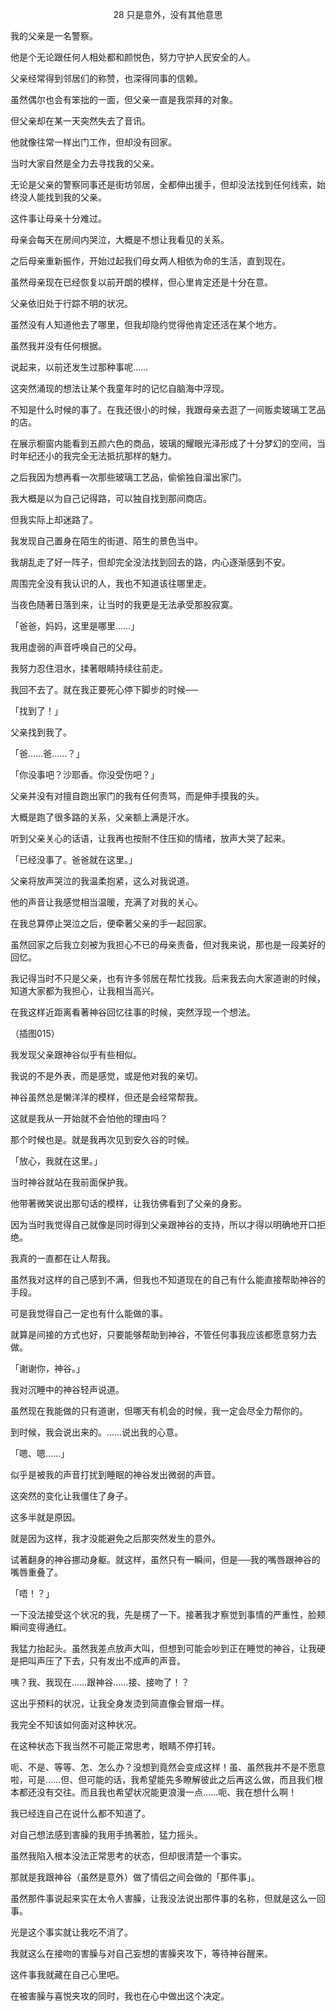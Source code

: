 <p align="center">28 只是意外，没有其他意思</p>

我的父亲是一名警察。

他是个无论跟任何人相处都和颜悦色，努力守护人民安全的人。

父亲经常得到邻居们的称赞，也深得同事的信赖。

虽然偶尔也会有笨拙的一面，但父亲一直是我崇拜的对象。

但父亲却在某一天突然失去了音讯。

他就像往常一样出门工作，但却没有回家。

当时大家自然是全力去寻找我的父亲。

无论是父亲的警察同事还是街坊邻居，全都伸出援手，但却没法找到任何线索，始终没人能找到我的父亲。

这件事让母亲十分难过。

母亲会每天在房间内哭泣，大概是不想让我看见的关系。

之后母亲重新振作，开始过起我们母女两人相依为命的生活，直到现在。

虽然母亲现在已经恢复以前开朗的模样，但心里肯定还是十分在意。

父亲依旧处于行踪不明的状况。

虽然没有人知道他去了哪里，但我却隐约觉得他肯定还活在某个地方。

虽然我并没有任何根据。

说起来，以前还发生过那种事呢……

这突然涌现的想法让某个我童年时的记忆自脑海中浮现。

不知是什么时候的事了。在我还很小的时候，我跟母亲去逛了一间贩卖玻璃工艺品的店。

在展示橱窗内能看到五颜六色的商品，玻璃的耀眼光泽形成了十分梦幻的空间，当时年纪还小的我完全无法抵抗那样的魅力。

之后我因为想再看一次那些玻璃工艺品，偷偷独自溜出家门。

我大概是以为自己记得路，可以独自找到那间商店。

但我实际上却迷路了。

我发现自己置身在陌生的街道、陌生的景色当中。

我胡乱走了好一阵子，但却完全没法找到回去的路，内心逐渐感到不安。

周围完全没有我认识的人，我也不知道该往哪里走。

当夜色随著日落到来，让当时的我更是无法承受那股寂寞。

「爸爸，妈妈，这里是哪里……」

我用虚弱的声音呼唤自己的父母。

我努力忍住泪水，揉著眼睛持续往前走。

我回不去了。就在我正要死心停下脚步的时候──

「找到了！」

父亲找到我了。

「爸……爸……？」

「你没事吧？沙耶香。你没受伤吧？」

父亲并没有对擅自跑出家门的我有任何责骂，而是伸手摸我的头。

大概是跑了很多路的关系，父亲额上满是汗水。

听到父亲关心的话语，让我再也按耐不住压抑的情绪，放声大哭了起来。

「已经没事了。爸爸就在这里。」

父亲将放声哭泣的我温柔抱紧，这么对我说道。

他的声音让我感觉相当温暖，充满了对我的关心。

在我总算停止哭泣之后，便牵著父亲的手一起回家。

虽然回家之后我立刻被为我担心不已的母亲责备，但对我来说，那也是一段美好的回忆。

我记得当时不只是父亲，也有许多邻居在帮忙找我。后来我去向大家道谢的时候，知道大家都为我担心，让我相当高兴。

在我这样近距离看著神谷回忆往事的时候，突然浮现一个想法。

（插图015）

我发现父亲跟神谷似乎有些相似。

我说的不是外表，而是感觉，或是他对我的亲切。

神谷虽然总是懒洋洋的模样，但还是会经常帮我。

这就是我从一开始就不会怕他的理由吗？

那个时候也是。就是我再次见到安久谷的时候。

「放心，我就在这里。」

当时神谷就站在我前面保护我。

他带著微笑说出那句话的模样，让我彷佛看到了父亲的身影。

因为当时我觉得自己就像是同时得到父亲跟神谷的支持，所以才得以明确地开口拒绝。

我真的一直都在让人帮我。

虽然我对这样的自己感到不满，但我也不知道现在的自己有什么能直接帮助神谷的手段。

可是我觉得自己一定也有什么能做的事。

就算是间接的方式也好，只要能够帮助到神谷，不管任何事我应该都愿意努力去做。

「谢谢你，神谷。」

我对沉睡中的神谷轻声说道。

虽然现在我能做的只有道谢，但哪天有机会的时候，我一定会尽全力帮你的。

到时候，我会说出来的。……说出我的心意。

「嗯、嗯……」

似乎是被我的声音打扰到睡眠的神谷发出微弱的声音。

这突然的变化让我僵住了身子。

这多半就是原因。

就是因为这样，我才没能避免之后那突然发生的意外。

试著翻身的神谷挪动身躯。就这样，虽然只有一瞬间，但是──我的嘴唇跟神谷的嘴唇重叠了。

「唔！？」

一下没法接受这个状况的我，先是楞了一下。接著我才察觉到事情的严重性，脸颊瞬间变得通红。

我猛力抬起头。虽然我差点放声大叫，但想到可能会吵到正在睡觉的神谷，让我硬是把叫声压了下去，只有发出不成声的声音。

咦？我、我现在……跟神谷……接、接吻了！？

这出乎预料的状况，让我全身发烫到简直像会冒烟一样。

我完全不知该如何面对这种状况。

在这种状态下我当然不可能正常思考，眼睛不停打转。

呃、不是、等等、怎、怎么办？没想到竟然会变成这样！虽、虽然我并不是不愿意啦，可是……但、但可能的话，我希望能先多瞭解彼此之后再这么做，而且我们根本都还没有交往。而且我也希望状况能更浪漫一点……呃、我在想什么啊！

我已经连自己在说什么都不知道了。

对自己想法感到害臊的我用手摀著脸，猛力摇头。

虽然我陷入根本没法正常思考的状态，但却很清楚一个事实。

那就是我跟神谷（虽然是意外）做了情侣之间会做的「那件事」。

虽然那件事说起来实在太令人害臊，让我没法说出那件事的名称，但就是这么一回事。

光是这个事实就让我吃不消了。

我就这么在接吻的害臊与对自己妄想的害臊夹攻下，等待神谷醒来。

这件事我就藏在自己心里吧。

在被害臊与喜悦夹攻的同时，我也在心中做出这个决定。

